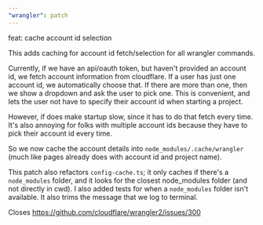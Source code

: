 ```yaml
---
"wrangler": patch
---
```


feat: cache account id selection

This adds caching for account id fetch/selection for all wrangler commands.

Currently, if we have an api/oauth token, but haven't provided an account id, we fetch account information from cloudflare. If a user has just one account id, we automatically choose that. If there are more than one, then we show a dropdown and ask the user to pick one. This is convenient, and lets the user not have to specify their account id when starting a project.

However, if does make startup slow, since it has to do that fetch every time. It's also annoying for folks with multiple account ids because they have to pick their account id every time.

So we now cache the account details into `node_modules/.cache/wrangler` (much like pages already does with account id and project name).

This patch also refactors `config-cache.ts`; it only caches if there's a `node_modules` folder, and it looks for the closest node_modules folder (and not directly in cwd). I also added tests for when a `node_modules` folder isn't available. It also trims the message that we log to terminal.

Closes https://github.com/cloudflare/wrangler2/issues/300

